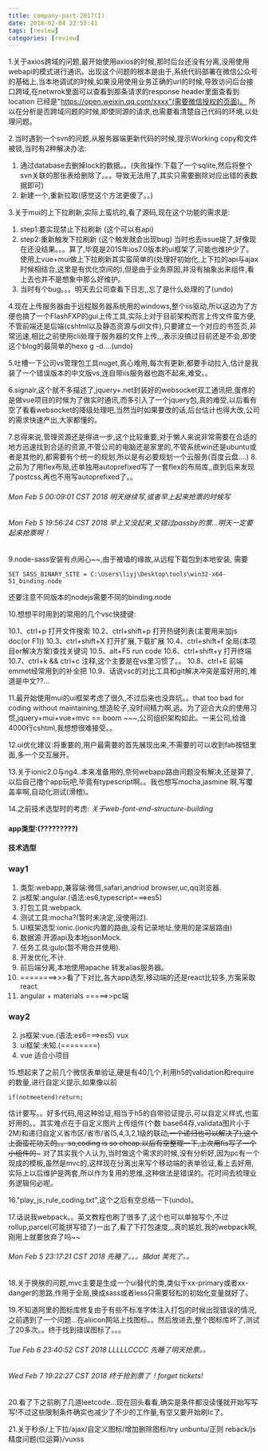 ```yaml
---
title: company-part-2017(I)
date: 2018-02-04 22:55:41
tags: [review]
categories: [review]
---
```


1.关于axios跨域的问题,最开始使用axios的时候,那时后台还没有分离,没用使用webapi的模式进行通讯。出现这个问题的根本是由于,系统代码部署在微信公众号的基础上,当本地调试的时候,如果没用使用业务正确的url的时候,导致访问后台接口跨域,在netwrok里面可以查看到那条请求的response header里面查看到location 已经是"https://open.weixin.qq.com/xxxx"(需要微信授权的页面)。
所以在分析是否跨域问题的时候,即使同源的请求,也需要看清楚自己代码的环境,以处理问题。
<!-- more -->
2.当时遇到一个svn的问题,从服务器端更新代码的时候,提示Working copy和文件被锁,当时有2种解决办法:
1. 通过database去删掉lock的数据。。(失败操作:下载了一个sqlite,然后将整个svn关联的那张表给删除了。。。导致无法用了,其实只需要删除对应出错的表数据即可)
2. 新建一个,重新拉取(感觉这个方法更傻了。。)

3.关于mui的上下拉刷新,实际上蛮坑的,看了源码,现在这个功能的需求是:
1. step1:要实现禁止下拉刷新 (这个可以有api)
2. step2:重新触发下拉刷新  (这个触发就会出现bug)
当时也去issue提了,好像现在还没结果。。。算了,毕竟是2015年ios7.0版本的ui框架了,可能也维护少了。
使用上vue+mui做上下拉刷新其实蛮简单的(处理好初始化,上下拉的api与ajax时候相结合,这里是有优化空间的),但是由于业务原因,并没有抽象出来组件,看上去也并不是想象中那么好维护。
3. 当时有个bug。。。明天去公司查看下日志,,忘了是什么处理的了(undo)

4.现在上传服务器由于远程服务器系统用的windows,整个iis驱动,所以这边为了方便也搞了一个FlashFXP的gui上传工具,实际上对于目前架构而言上传文件蛮方便,不管前端还是后端(cshtml以及静态资源与dll文件),只要建立一个对应的书签页,非常迅速,相比之前使用cli处理于服务器的文件上传,,,表示没搞过目前还是不会,即使这个blog的最简单的hexo g -d....(undo)

5.吐槽一下公司vs管理包工具nuget,真心难用,每次有更新,都要手动拉入,估计是我装了一个错误版本的中文版vs,连自带iis服务器也跑不起来,难受。。

6.signalr,这个就不多描述了,jquery+.net封装好的websocket双工通讯把,蛋疼的是做vue项目的时候为了做实时通讯,而多引入了一个jquery包,真的难受,以后看有空了看看websocket的降级处理吧,当然当时如果要改的话,后台估计也得大改,公司的需求快速产出,大家都懂的。

7.总得来说,管理资源还是得进一步,这个比较重要,对于懒人来说非常需要在合适的地方迅速找到合适的资源,不管公司的电脑还是家里的,不管系统win还是ubuntu或者是其他的,都需要有个统一的规划,所以是有必要规划一个云服务(百度云盘....)
8.之前为了用flex布局,还单独用autoprefixed写了一套flex的布局库,,直到后来发现了postcss,再也不用写autoprefixed了。。

###### Mon Feb 5 00:09:01 CST 2018 明天继续写,或者早上起来抢票的时候写

###### Mon Feb 5 19:56:24 CST 2018 早上又没起来,又错过passby的票...明天一定要起来抢票啊！

9.node-sass安装有点闹心~~,由于被墙的缘故,从远程下载包到本地安装,
需要
```
SET SASS_BINARY_SITE = C:\Users\liyj\Desktop\tools\win32-x64-51_binding.node
```
还要注意不同版本的nodejs需要不同的binding.node

10.想想平时用到的常用的几个vsc快捷键:

10.1、ctrl+p 打开文件搜索
10.2、ctrl+shift+p 打开热键列表(主要用来加js doc(or F1))
10.3、ctrl+shift+X 打开扩展,下载扩展
10.4、ctrl+shift+f 全局(本项目or解决方案)查找关键词
10.5、alt+F5   run code
10.6、ctrl+shift+y 打开终端
10.7、ctrl+k && ctrl+c 注释,这个主要是在vs里习惯了。。
10.8、ctrl+E  前端emmet经常用到的补全把
10.9、话说vsc的对比工具和git解决冲突是蛮好用的,难道是中文??...


11.最开始使用mui的ui框架考虑了很久,不过后来也没弃坑。。that too bad for coding without maintaining,想造轮子,没时间精力啊,逃。为了迎合大众的使用习惯,jquery+mui+vue+mvc == boom ~~~,公司组织架构如此。一来公司,给谁4000行cshtml,我想想很难接受。。

12.ui优化建议:将重要的,用户最需要的首先展现出来,不需要的可以收到fab按钮里面,多一个交互展开。

13.关于ionic2.0与ng4..本来准备用的,奈何webapp路由问题没有解决,还是算了,以后自己撸个app玩吧,毕竟有typescript啊。。我也想写mocha,jasmine 啊,写覆盖率啊,自动化测试(滑稽)。

14.之前技术选型时的考虑:
_关于web-font-end-structure-building_


#### app类型:(?????????)


**技术选型**
### way1
1. 类型:webapp,兼容端:微信,safari,andriod browser,uc,qq浏览器.
2. js框架:angular.(语法:es6,typescript===>es5)
3. 打包工具:webpack.
4. 测试工具:mocha?(暂时未决定,没使用过).
5. UI框架选型:ionic.(ionic内置的路由,没有记录地址,使用的是深层路由)
6. 数据源:开源api及本地jsonMock.
7. 任务工具:gulp(暂不用合并使用).
8. 开发优化,不计.
9. 前后端分离,本地使用apache 转发alias服务器。
10. ========>>>看了下对比,各大app选型,移动端的还是react比较多,方案采取react.
11. angular + materials =====>>pc端


### way2
2. js框架:vue.(语法:es6===>es5) vux
5. ui框架:未知.(========)
6. vue 适合小项目

15.想起来了之前几个微信表单验证,硬是有40几个,利用h5的validation和require的数量,进行自定义提示,如果像以前
```
if(notmeetend)return;
```
估计要写。。好多代码,用这种验证,相当于h5的自带验证提示,可以自定义样式,也蛮好用的。。其实难点在于自定义图片上传组件(个数 base64存,validata图片小于2M)和递归自定义省市区/省市/省(5,4,3,2,1级的联动~~,一个递归也可以解决了),这个上面蛮花功夫的。。so,coding is so cheap.以后有空整理一下,上次用fis写了一个小组件的~~~ 对了其实我个人认为,当时做这个需求的时候,没有分析好,因为pc有一个现成的模板,虽然是mvc的,这样现在分离出来写个移动端的表单验证,看上去好用,实际上以后维护是两套,所以作为复用的思维,这种做法是错误的。花时间去梳理业务逻辑何必呢。

16."play_js_rule_coding.txt",这个之后有空总结一下(undo)。

17.话说我webpack。。英文教程也刷了很多了,这个也可以单独写个,不过rollup,parcel(可能拼写错了)一出了,看了下打包速度,,,真的尴尬,我的webpack啊,刚用上就要放弃了吗~~

###### Mon Feb 5 23:17:21 CST 2018 先睡了。。。搞dat 笑死了。。

18.关于换肤的问题,mvc主要是生成一个ui替代的类,类似于xx-primary或者xx-danger的思路,作用于全局,换成sass或者less只需要轻松的初始化变量就好了。

19.不知道阿里的图标库修复由于有些不标准字体注入打包的时候出现错误的情况,之前遇到了一个问题...在aliicon网站上找图标。。然后放进去,整个图标库坏了,测试了20多次。。终于找到错误图标了。。。
###### Tue Feb 6 23:40:52 CST 2018 LLLLLCCCC 先睡了明天抢票。。
###### Wed Feb 7 19:22:27 CST 2018 终于抢到票了！forget tickets!


20.看了下之前刷了几道leetcode...现在回头看看,确实是条件都没读懂就开始写写写!不过这些限制条件确实也减少了不少的工作量,有空又要开始刷lc了。

21.关于秒杀/上下拉/ajax/自定义图标/增加删除图标/try unbuntu/正则 reback/js精度问题(位运算)/vuxss